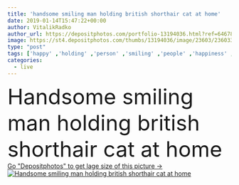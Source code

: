 ```yaml
---
title: 'handsome smiling man holding british shorthair cat at home'
date: 2019-01-14T15:47:22+00:00
author: VitalikRadko
author_url: https://depositphotos.com/portfolio-13194036.html?ref=64678756
image: https://st4.depositphotos.com/thumbs/13194036/image/23603/236033088/api_thumb_450.jpg?forcejpeg=true
type: "post"
tags: ['happy' ,'holding' ,'person' ,'smiling' ,'people' ,'happiness' ,'cheerful' ,'cute' ,'caucasian' ,'smile' ,'animal' ,'male' ,'man' ,'pet' ,'gray' ,'cat' ,'interior' ,'home' ,'grey' ,'indoors' ,'inside' ,'furry' ,'casual' ,'handsome' ,'sofa' ,'kitty' ,'copy space' ,'young adult' ,'Living Room' ,'british shorthair' ]
categories: 
  - live
---
```

<div aling="center">
            <font size="60"> Handsome smiling man holding british shorthair cat at home</font>   
</div>
<div>
    <a href='https://depositphotos.com/236033088/stock-photo-handsome-smiling-man-holding-british.html?ref=64678756' target=_blank > Go "Depositphotos" to get lage size of this picture ->
        <img href='https://depositphotos.com/236033088/stock-photo-handsome-smiling-man-holding-british.html?ref=64678756' src='https://st4.depositphotos.com/13194036/23603/i/950/depositphotos_236033088-stock-photo-handsome-smiling-man-holding-british.jpg?forcejpeg=true' alt='Handsome smiling man holding british shorthair cat at home' >
    </a>
</div>
